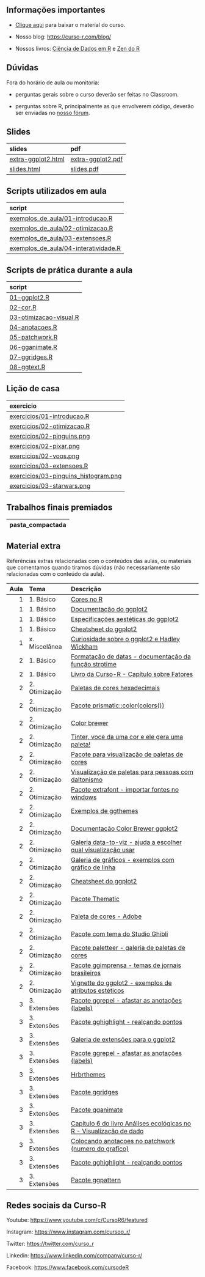 
<!-- README.md is generated from README.Rmd. Please edit that file -->

## Informações importantes

-   [Clique
    aqui](https://github.com/curso-r/main-visualizacao/raw/master/material_do_curso.zip)
    para baixar o material do curso.

-   Nosso blog: <https://curso-r.com/blog/>

-   Nossos livros: [Ciência de Dados em R](https://livro.curso-r.com/) e
    [Zen do R](https://curso-r.github.io/zen-do-r/)

## Dúvidas

Fora do horário de aula ou monitoria:

-   perguntas gerais sobre o curso deverão ser feitas no Classroom.

-   perguntas sobre R, principalmente as que envolverem código, deverão
    ser enviadas no [nosso fórum](https://discourse.curso-r.com/).

## Slides

| slides                                                                                      | pdf                                                                                       |
|:--------------------------------------------------------------------------------------------|:------------------------------------------------------------------------------------------|
| [extra-ggplot2.html](https://curso-r.github.io/main-visualizacao/slides/extra-ggplot2.html) | [extra-ggplot2.pdf](https://curso-r.github.io/main-visualizacao/slides/extra-ggplot2.pdf) |
| [slides.html](https://curso-r.github.io/main-visualizacao/slides/slides.html)               | [slides.pdf](https://curso-r.github.io/main-visualizacao/slides/slides.pdf)               |

## Scripts utilizados em aula

| script                                                                                                                                  |
|:----------------------------------------------------------------------------------------------------------------------------------------|
| [exemplos_de_aula/01-introducao.R](https://github.com/curso-r/202210-visualizacao/blob/master/exemplos_de_aula/01-introducao.R)         |
| [exemplos_de_aula/02-otimizacao.R](https://github.com/curso-r/202210-visualizacao/blob/master/exemplos_de_aula/02-otimizacao.R)         |
| [exemplos_de_aula/03-extensoes.R](https://github.com/curso-r/202210-visualizacao/blob/master/exemplos_de_aula/03-extensoes.R)           |
| [exemplos_de_aula/04-interatividade.R](https://github.com/curso-r/202210-visualizacao/blob/master/exemplos_de_aula/04-interatividade.R) |

## Scripts de prática durante a aula

| script                                                                                                            |
|:------------------------------------------------------------------------------------------------------------------|
| [01-ggplot2.R](https://github.com/curso-r/202210-visualizacao/blob/main/pratica/01-ggplot2.R)                     |
| [02-cor.R](https://github.com/curso-r/202210-visualizacao/blob/main/pratica/02-cor.R)                             |
| [03-otimizacao-visual.R](https://github.com/curso-r/202210-visualizacao/blob/main/pratica/03-otimizacao-visual.R) |
| [04-anotacoes.R](https://github.com/curso-r/202210-visualizacao/blob/main/pratica/04-anotacoes.R)                 |
| [05-patchwork.R](https://github.com/curso-r/202210-visualizacao/blob/main/pratica/05-patchwork.R)                 |
| [06-gganimate.R](https://github.com/curso-r/202210-visualizacao/blob/main/pratica/06-gganimate.R)                 |
| [07-ggridges.R](https://github.com/curso-r/202210-visualizacao/blob/main/pratica/07-ggridges.R)                   |
| [08-ggtext.R](https://github.com/curso-r/202210-visualizacao/blob/main/pratica/08-ggtext.R)                       |

## Lição de casa

| exercicio                                                                                                                  |
|:---------------------------------------------------------------------------------------------------------------------------|
| [exercicios/01-introducao.R](https://curso-r.github.io/202210-visualizacao/exercicios/01-introducao.R)                     |
| [exercicios/02-otimizacao.R](https://curso-r.github.io/202210-visualizacao/exercicios/02-otimizacao.R)                     |
| [exercicios/02-pinguins.png](https://curso-r.github.io/202210-visualizacao/exercicios/02-pinguins.png)                     |
| [exercicios/02-pixar.png](https://curso-r.github.io/202210-visualizacao/exercicios/02-pixar.png)                           |
| [exercicios/02-voos.png](https://curso-r.github.io/202210-visualizacao/exercicios/02-voos.png)                             |
| [exercicios/03-extensoes.R](https://curso-r.github.io/202210-visualizacao/exercicios/03-extensoes.R)                       |
| [exercicios/03-pinguins_histogram.png](https://curso-r.github.io/202210-visualizacao/exercicios/03-pinguins_histogram.png) |
| [exercicios/03-starwars.png](https://curso-r.github.io/202210-visualizacao/exercicios/03-starwars.png)                     |

## Trabalhos finais premiados

| pasta_compactada |
|:-----------------|

## Material extra

Referências extras relacionadas com o conteúdos das aulas, ou materiais
que comentamos quando tiramos dúvidas (não necessariamente são
relacionadas com o conteúdo da aula).

| Aula | Tema           | Descrição                                                                                                                                                  |
|-----:|:---------------|:-----------------------------------------------------------------------------------------------------------------------------------------------------------|
|    1 | 1\. Básico     | [Cores no R](http://www.stat.columbia.edu/~tzheng/files/Rcolor.pdf)                                                                                        |
|    1 | 1\. Básico     | [Documentação do ggplot2](https://ggplot2.tidyverse.org/reference/index.html)                                                                              |
|    1 | 1\. Básico     | [Especificações aestéticas do ggplot2](https://ggplot2.tidyverse.org/articles/ggplot2-specs.html)                                                          |
|    1 | 1\. Básico     | [Cheatsheet do ggplot2](https://github.com/rstudio/cheatsheets/blob/main/data-visualization-2.1.pdf)                                                       |
|    1 | x\. Miscelânea | [Curiosidade sobre o ggplot2 e Hadley Wickham](https://www.reddit.com/r/dataisbeautiful/comments/3mp9r7/im_hadley_wickham_chief_scientist_at_rstudio_and/) |
|    2 | 1\. Básico     | [Formatação de datas - documentação da função strptime](https://www.rdocumentation.org/packages/base/versions/3.6.2/topics/strptime)                       |
|    2 | 1\. Básico     | [Livro da Curso-R - Capítulo sobre Fatores](https://livro.curso-r.com/7-6-forcats.html)                                                                    |
|    2 | 2\. Otimização | [Paletas de cores hexadecimais](https://coolors.co/generate)                                                                                               |
|    2 | 2\. Otimização | [Pacote prismatic::color(colors())](https://emilhvitfeldt.github.io/prismatic/)                                                                            |
|    2 | 2\. Otimização | [Color brewer](https://colorbrewer2.org/#type=sequential&scheme=BuGn&n=3)                                                                                  |
|    2 | 2\. Otimização | [Tinter, voce da uma cor e ele gera uma paleta!](https://github.com/sebdalgarno/tinter)                                                                    |
|    2 | 2\. Otimização | [Pacote para visualização de paletas de cores](https://github.com/EmilHvitfeldt/paletteer)                                                                 |
|    2 | 2\. Otimização | [Visualização de paletas para pessoas com daltonismo](https://davidmathlogic.com/colorblind/#%23D81B60-%231E88E5-%23FFC107-%23004D40)                      |
|    2 | 2\. Otimização | [Pacote extrafont - importar fontes no windows](https://github.com/wch/extrafont)                                                                          |
|    2 | 2\. Otimização | [Exemplos de ggthemes](https://yutannihilation.github.io/allYourFigureAreBelongToUs/ggthemes/)                                                             |
|    2 | 2\. Otimização | [Documentação Color Brewer ggplot2](https://ggplot2.tidyverse.org/reference/scale_brewer.html)                                                             |
|    2 | 2\. Otimização | [Galeria data-to-viz - ajuda a escolher qual visualização usar](https://www.data-to-viz.com/)                                                              |
|    2 | 2\. Otimização | [Galeria de gráficos - exemplos com gráfico de linha](https://r-graph-gallery.com/line-plot)                                                               |
|    2 | 2\. Otimização | [Cheatsheet do ggplot2](https://raw.githubusercontent.com/rstudio/cheatsheets/main/data-visualization.pdf)                                                 |
|    2 | 2\. Otimização | [Pacote Thematic](https://rstudio.github.io/thematic/index.html)                                                                                           |
|    2 | 2\. Otimização | [Paleta de cores - Adobe](https://color.adobe.com/pt/create/color-wheel)                                                                                   |
|    2 | 2\. Otimização | [Pacote com tema do Studio Ghibli](https://ewenme.github.io/ghibli/)                                                                                       |
|    2 | 2\. Otimização | [Pacote paletteer - galeria de paletas de cores](https://emilhvitfeldt.github.io/paletteer/)                                                               |
|    2 | 2\. Otimização | [Pacote ggimprensa - temas de jornais brasileiros](https://brunomioto.github.io/ggimprensa/)                                                               |
|    2 | 2\. Otimização | [Vignette do ggplot2 - exemplos de atributos estéticos](https://ggplot2.tidyverse.org/articles/ggplot2-specs.html)                                         |
|    3 | 3\. Extensões  | [Pacote ggrepel - afastar as anotações (labels)](https://ggrepel.slowkow.com/)                                                                             |
|    3 | 3\. Extensões  | [Pacote gghighlight - realçando pontos](https://blog.curso-r.com/posts/2020-02-20-gghighlight/)                                                            |
|    3 | 3\. Extensões  | [Galeria de extensões para o ggplot2](https://exts.ggplot2.tidyverse.org/gallery/)                                                                         |
|    3 | 3\. Extensões  | [Pacote ggrepel - afastar as anotações (labels)](https://cran.r-project.org/web/packages/ggrepel/vignettes/ggrepel.html)                                   |
|    3 | 3\. Extensões  | [Hrbrthemes](https://github.com/hrbrmstr/hrbrthemes)                                                                                                       |
|    3 | 3\. Extensões  | [Pacote ggridges](https://wilkelab.org/ggridges/)                                                                                                          |
|    3 | 3\. Extensões  | [Pacote gganimate](https://gganimate.com/index.html)                                                                                                       |
|    3 | 3\. Extensões  | [Capítulo 6 do livro Análises ecológicas no R - Visualização de dado](https://analises-ecologicas.netlify.app/cap6.html)                                   |
|    3 | 3\. Extensões  | [Colocando anotacoes no patchwork (numero do grafico)](https://patchwork.data-imaginist.com/articles/guides/annotation.html)                               |
|    3 | 3\. Extensões  | [Pacote gghighlight - realçando pontos](https://yutannihilation.github.io/gghighlight/)                                                                    |
|    3 | 3\. Extensões  | [Pacote ggpattern](https://coolbutuseless.github.io/package/ggpattern/)                                                                                    |

## Redes sociais da Curso-R

Youtube: <https://www.youtube.com/c/CursoR6/featured>

Instagram: <https://www.instagram.com/cursoo_r/>

Twitter: <https://twitter.com/curso_r>

Linkedin: <https://www.linkedin.com/company/curso-r/>

Facebook: <https://www.facebook.com/cursodeR>
